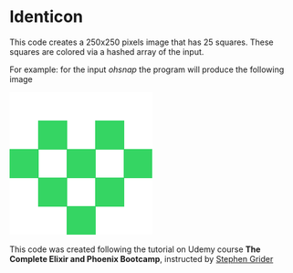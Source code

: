 # Identicon

This code creates a 250x250 pixels image that has 25 squares. These squares are colored via a hashed array of the input.

For example: for the input _ohsnap_ the program will produce the following image

![ohsnap](./ohsnap.png)

This code was created following the tutorial on Udemy course **The Complete Elixir and Phoenix Bootcamp**, instructed by [Stephen Grider](https://github.com/StephenGrider)
